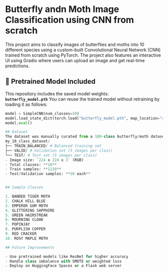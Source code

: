 # Butterfly andn Moth Image Classification using CNN from scratch
This project aims to classify images of butterflies and moths into 10 different species using a custom-built Convolutional Neural Network (CNN) trained from scratch using PyTorch. The project also features an interactive UI using Gradio where users can upload an image and get real-time predictions.

## 🧠 Pretrained Model Included

This repository includes the saved model weights:  
**`butterfly_model.pth`**
You can reuse the trained model without retraining by loading it as follows:
```python
model = SimpleCNN(num_classes=10)
model.load_state_dict(torch.load("butterfly_model.pth", map_location="cpu"))
model.eval()

## Dataset
The dataset was manually curated from a 100-class butterfly/moth dataset. We selected 10 unique species and structured the dataset as follows:
my_10_class_dataset/
├── TRAIN_BALANCED/ # Balanced training set
├── VALID/ # Validation set (5 images per class)
└── TEST/ # Test set (5 images per class)
- Image size: `224 x 224 x 3` (RGB)
- Total classes: **10**
- Train samples: **1210**
- Test/Validation samples: **50 each**


## Sample Classes

1. BANDED TIGER MOTH  
2. CHALK HILL BLUE  
3. EMPEROR GUM MOTH  
4. GLITTERING SAPPHIRE  
5. GREEN HAIRSTREAK  
6. MOURNING CLOAK  
7. POPINJAY  
8. PURPLISH COPPER  
9. RED CRACKER  
10. ROSY MAPLE MOTH

## Future Improvements

- Use pretrained models like ResNet for higher accuracy
- Handle class imbalance with SMOTE or weighted loss
- Deploy on HuggingFace Spaces or a Flask web server
